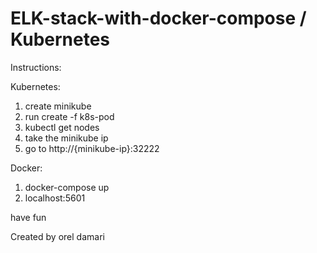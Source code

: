# ELK-stack-with-docker-compose / Kubernetes
Instructions:

Kubernetes:
1. create minikube
2. run create -f k8s-pod
3. kubectl get nodes
4. take the minikube ip
5. go to http://{minikube-ip}:32222


Docker: 
1. docker-compose up
2. localhost:5601

have fun



Created by orel damari
